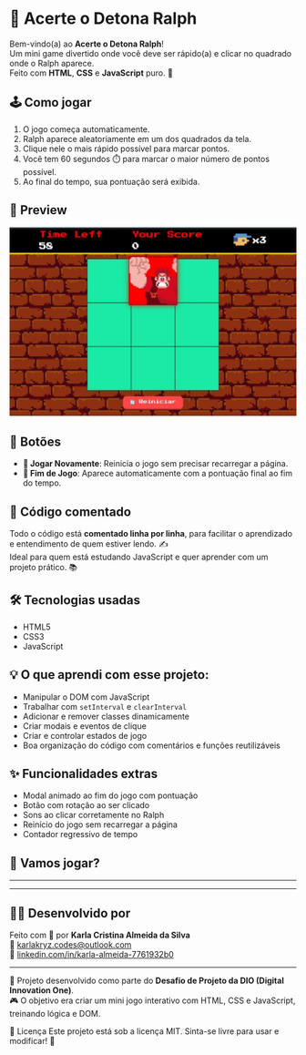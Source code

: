 # 🎯 Acerte o Detona Ralph

Bem-vindo(a) ao **Acerte o Detona Ralph**!  
Um mini game divertido onde você deve ser rápido(a) e clicar no quadrado onde o Ralph aparece.  
Feito com **HTML**, **CSS** e **JavaScript** puro. 🚀

## 🕹️ Como jogar

1. O jogo começa automaticamente.
2. Ralph aparece aleatoriamente em um dos quadrados da tela.
3. Clique nele o mais rápido possível para marcar pontos.
4. Você tem 60 segundos ⏱️ para marcar o maior número de pontos possível.
5. Ao final do tempo, sua pontuação será exibida.

## 📸 Preview

![Preview do Projeto](SRC/imagens/jogo.jpg)




## 🔁 Botões

- **🔄 Jogar Novamente**: Reinicia o jogo sem precisar recarregar a página.
- **🏁 Fim de Jogo**: Aparece automaticamente com a pontuação final ao fim do tempo.

## 🧠 Código comentado

Todo o código está **comentado linha por linha**, para facilitar o aprendizado e entendimento de quem estiver lendo. ✍️  
Ideal para quem está estudando JavaScript e quer aprender com um projeto prático. 📚

## 🛠️ Tecnologias usadas

- HTML5
- CSS3
- JavaScript


## 💡 O que aprendi com esse projeto:

- Manipular o DOM com JavaScript
- Trabalhar com `setInterval` e `clearInterval`
- Adicionar e remover classes dinamicamente
- Criar modais e eventos de clique
- Criar e controlar estados de jogo
- Boa organização do código com comentários e funções reutilizáveis

## ✨ Funcionalidades extras

- Modal animado ao fim do jogo com pontuação
- Botão com rotação ao ser clicado
- Sons ao clicar corretamente no Ralph
- Reinício do jogo sem recarregar a página
- Contador regressivo de tempo

## 🚀 Vamos jogar?



---

---

## 🙋‍♀️ Desenvolvido por

Feito com 💜 por **Karla Cristina Almeida da Silva**  
📧 karlakryz.codes@outlook.com  
🚀 [linkedin.com/in/karla-almeida-7761932b0](https://www.linkedin.com/in/karla-almeida-7761932b0)

---

🧠 Projeto desenvolvido como parte do **Desafio de Projeto da DIO (Digital Innovation One)**.  
🎮 O objetivo era criar um mini jogo interativo com HTML, CSS e JavaScript, treinando lógica e DOM.

📝 Licença
Este projeto está sob a licença MIT. Sinta-se livre para usar e modificar! 🤝





